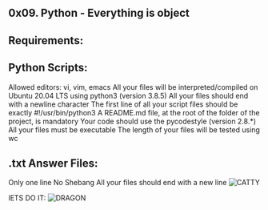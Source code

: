 ## 0x09. Python - Everything is object

## Requirements:

## Python Scripts:

Allowed editors: vi, vim, emacs
All your files will be interpreted/compiled on Ubuntu 20.04 LTS using python3 (version 3.8.5)
All your files should end with a newline character
The first line of all your script files should be exactly #!/usr/bin/python3
A README.md file, at the root of the folder of the project, is mandatory
Your code should use the pycodestyle (version 2.8.*)
All your files must be executable
The length of your files will be tested using wc
## .txt Answer Files:

Only one line
No Shebang
All your files should end with a new line
![CATTY](https://s3.amazonaws.com/intranet-projects-files/holbertonschool-higher-level_programming+/252/r_208403_QPSN8.jpg)

lETS DO IT:
![DRAGON](https://media.giphy.com/media/wAjfQ9MLUfFjq/giphy.gif)
